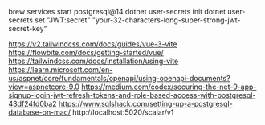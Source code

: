 


brew services start postgresql@14
dotnet user-secrets init
dotnet user-secrets set "JWT:secret" "your-32-characters-long-super-strong-jwt-secret-key"

https://v2.tailwindcss.com/docs/guides/vue-3-vite
https://flowbite.com/docs/getting-started/vue/
https://tailwindcss.com/docs/installation/using-vite
https://learn.microsoft.com/en-us/aspnet/core/fundamentals/openapi/using-openapi-documents?view=aspnetcore-9.0
https://medium.com/codex/securing-the-net-9-app-signup-login-jwt-refresh-tokens-and-role-based-access-with-postgresql-43df24fd0ba2
https://www.sqlshack.com/setting-up-a-postgresql-database-on-mac/
http://localhost:5020/scalar/v1
